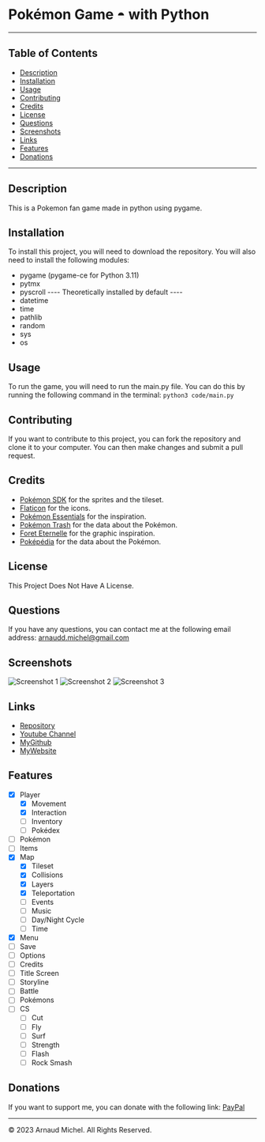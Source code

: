 # Pokémon Game ◓ with Python

---
## Table of Contents
- [Description](#description)
- [Installation](#installation)
- [Usage](#usage)
- [Contributing](#contributing)
- [Credits](#credits)
- [License](#license)
- [Questions](#questions)
- [Screenshots](#screenshots)
- [Links](#links)
- [Features](#features)
- [Donations](#donations)

---
## Description
This is a Pokemon fan game made in python using pygame.

## Installation
To install this project, you will need to download the repository. You will also need to install the following modules:
- pygame (pygame-ce for Python 3.11)
- pytmx
- pyscroll
---- Theoretically installed by default ----
- datetime
- time
- pathlib
- random
- sys
- os

## Usage
To run the game, you will need to run the main.py file. You can do this by running the following command in the terminal:
```python3 code/main.py```

## Contributing
If you want to contribute to this project, you can fork the repository and clone it to your computer. You can then make changes and submit a pull request.

## Credits
- [Pokémon SDK](https://pokemonworkshop.com/fr/sdk) for the sprites and the tileset.
- [Flaticon](https://www.flaticon.com/) for the icons.
- [Pokémon Essentials](https://essentialsdocs.fandom.com/wiki/Essentials_Docs_Wiki) for the inspiration.
- [Pokémon Trash](https://www.pokemontrash.com/) for the data about the Pokémon.
- [Foret Eternelle](https://www.pokemonforeteternelle.com/) for the graphic inspiration.
- [Poképédia](https://www.pokepedia.fr/) for the data about the Pokémon.

## License
This Project Does Not Have A License.

## Questions
If you have any questions, you can contact me at the following email address: <a> arnaudd.michel@gmail.com </a>

## Screenshots
![Screenshot 1](https://media.discordapp.net/attachments/820340493774356493/1101275013216227418/item.png?width=1170&height=658)
![Screenshot 2](https://media.discordapp.net/attachments/820340493774356493/1101275013719535737/save.png?width=1170&height=658)
![Screenshot 3](https://media.discordapp.net/attachments/820340493774356493/1101275014017318953/view.png?width=1170&height=658)

## Links
- [Repository](https://github.com/MrArnaudMichel/Projet_Pokemon)
- [Youtube Channel](https://www.youtube.com/channel/UC5-MVwnE8p-8YvdTBkLhYKg)
- [MyGithub](https://github.com/MrArnaudMichel)
- [MyWebsite](https://mrarnaudmichel.github.io)

## Features
- [x] Player
  - [x] Movement
  - [x] Interaction
  - [ ] Inventory
  - [ ] Pokédex
- [ ] Pokémon
- [ ] Items
- [x] Map
  - [x] Tileset
  - [x] Collisions
  - [x] Layers
  - [x] Teleportation
  - [ ] Events
  - [ ] Music
  - [ ] Day/Night Cycle
  - [ ] Time
- [x] Menu
- [ ] Save
- [ ] Options
- [ ] Credits
- [ ] Title Screen
- [ ] Storyline
- [ ] Battle
- [ ] Pokémons
- [ ] CS
  - [ ] Cut
  - [ ] Fly
  - [ ] Surf
  - [ ] Strength
  - [ ] Flash
  - [ ] Rock Smash

## Donations
If you want to support me, you can donate with the following link: [PayPal](https://paypal.me/arnaud134)

---
© 2023 Arnaud Michel. All Rights Reserved.
